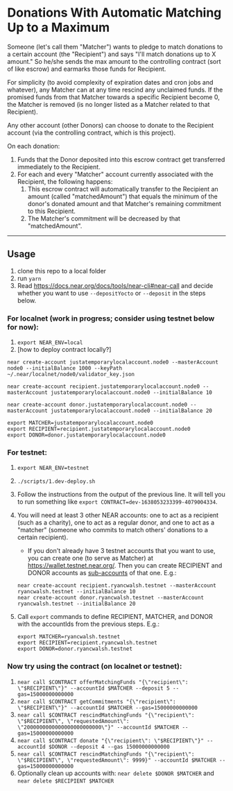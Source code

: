 # Donations With Automatic Matching Up to a Maximum

Someone (let's call them "Matcher") wants to pledge to match donations to a certain account (the "Recipient") and says "I'll match donations up to X amount." So he/she sends the max amount to the controlling contract (sort of like escrow) and earmarks those funds for Recipient.

For simplicity (to avoid complexity of expiration dates and cron jobs and whatever), any Matcher can at any time rescind any unclaimed funds. If the promised funds from that Matcher towards a specific Recipient become 0, the Matcher is removed (is no longer listed as a Matcher related to that Recipient).

Any other account (other Donors) can choose to donate to the Recipient account (via the controlling contract, which is this project).

On each donation:

1. Funds that the Donor deposited into this escrow contract get transferred immediately to the Recipient.
1. For each and every "Matcher" account currently associated with the Recipient, the following happens:
   1. This escrow contract will automatically transfer to the Recipient an amount (called "matchedAmount") that equals the minimum of the donor's donated amount and that Matcher's remaining commitment to this Recipient.
   1. The Matcher's commitment will be decreased by that "matchedAmount".

---

## Usage

1. clone this repo to a local folder
1. run `yarn`
1. Read https://docs.near.org/docs/tools/near-cli#near-call and decide whether you want to use `--depositYocto` or `--deposit` in the steps below.

### For localnet (work in progress; consider using testnet below for now):

1. `export NEAR_ENV=local`
1. [how to deploy contract locally?]

```
near create-account justatemporarylocalaccount.node0 --masterAccount node0 --initialBalance 1000 --keyPath ~/.near/localnet/node0/validator_key.json

near create-account recipient.justatemporarylocalaccount.node0 --masterAccount justatemporarylocalaccount.node0 --initialBalance 10

near create-account donor.justatemporarylocalaccount.node0 --masterAccount justatemporarylocalaccount.node0 --initialBalance 20

export MATCHER=justatemporarylocalaccount.node0
export RECIPIENT=recipient.justatemporarylocalaccount.node0
export DONOR=donor.justatemporarylocalaccount.node0
```

### For testnet:

1. `export NEAR_ENV=testnet`
1. `./scripts/1.dev-deploy.sh`
1. Follow the instructions from the output of the previous line. It will tell you to run something like `export CONTRACT=dev-1638053233399-4079004334`.
1. You will need at least 3 other NEAR accounts: one to act as a recipient (such as a charity), one to act as a regular donor, and one to act as a "matcher" (someone who commits to match others' donations to a certain recipient).

   - If you don't already have 3 testnet accounts that you want to use, you can create one (to serve as Matcher) at https://wallet.testnet.near.org/. Then you can create RECIPIENT and DONOR accounts as [sub-accounts](https://docs.near.org/docs/tools/near-cli#near-create-account) of that one. E.g.:

   ```
   near create-account recipient.ryancwalsh.testnet --masterAccount ryancwalsh.testnet --initialBalance 10
   near create-account donor.ryancwalsh.testnet --masterAccount ryancwalsh.testnet --initialBalance 20
   ```

1. Call `export` commands to define RECIPIENT, MATCHER, and DONOR with the accountIds from the previous steps. E.g.:

   ```
   export MATCHER=ryancwalsh.testnet
   export RECIPIENT=recipient.ryancwalsh.testnet
   export DONOR=donor.ryancwalsh.testnet
   ```

### Now try using the contract (on localnet or testnet):

1. `near call $CONTRACT offerMatchingFunds "{\"recipient\": \"$RECIPIENT\"}" --accountId $MATCHER --deposit 5 --gas=15000000000000`
1. `near call $CONTRACT getCommitments "{\"recipient\": \"$RECIPIENT\"}" --accountId $MATCHER --gas=15000000000000`
1. `near call $CONTRACT rescindMatchingFunds "{\"recipient\": \"$RECIPIENT\", \"requestedAmount\": \"2000000000000000000000000\"}" --accountId $MATCHER --gas=15000000000000`
1. `near call $CONTRACT donate "{\"recipient\": \"$RECIPIENT\"}" --accountId $DONOR --deposit 4 --gas 15000000000000`
1. `near call $CONTRACT rescindMatchingFunds "{\"recipient\": \"$RECIPIENT\", \"requestedAmount\": 9999}" --accountId $MATCHER --gas=15000000000000`
1. Optionally clean up accounts with: `near delete $DONOR $MATCHER` and `near delete $RECIPIENT $MATCHER`
